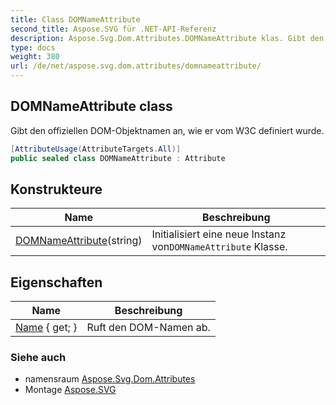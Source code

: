 ```yaml
---
title: Class DOMNameAttribute
second_title: Aspose.SVG für .NET-API-Referenz
description: Aspose.Svg.Dom.Attributes.DOMNameAttribute klas. Gibt den offiziellen DOMObjektnamen an wie er vom W3C definiert wurde.
type: docs
weight: 380
url: /de/net/aspose.svg.dom.attributes/domnameattribute/
---
```

## DOMNameAttribute class

Gibt den offiziellen DOM-Objektnamen an, wie er vom W3C definiert wurde.

```csharp
[AttributeUsage(AttributeTargets.All)]
public sealed class DOMNameAttribute : Attribute
```

## Konstrukteure

| Name | Beschreibung |
| --- | --- |
| [DOMNameAttribute](domnameattribute/)(string) | Initialisiert eine neue Instanz von`DOMNameAttribute` Klasse. |

## Eigenschaften

| Name | Beschreibung |
| --- | --- |
| [Name](../../aspose.svg.dom.attributes/domnameattribute/name/) { get; } | Ruft den DOM-Namen ab. |

### Siehe auch

* namensraum [Aspose.Svg.Dom.Attributes](../../aspose.svg.dom.attributes/)
* Montage [Aspose.SVG](../../)


